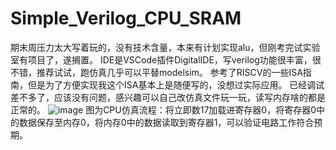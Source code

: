 # Simple_Verilog_CPU_SRAM
期末周压力太大写着玩的，没有技术含量，本来有计划实现alu，但刚考完试实验室有项目了，遂搁置。
IDE是VSCode插件DigitalIDE，写verilog功能很丰富，很不错，推荐试试，跑仿真几乎可以平替modelsim。
参考了RISCV的一些ISA指南，但是为了方便实现我这个ISA基本上是随便写的，没想过实际应用。
已经调试差不多了，应该没有问题，感兴趣可以自己改仿真文件玩一玩，读写内存啥的都是正常的。
![image](https://github.com/user-attachments/assets/bc99a754-9c2c-44de-af8e-bcb895e7f99d)
图为CPU仿真流程：将立即数17加载进寄存器0，将寄存器0中的数据保存至内存0，将内存0中的数据读取到寄存器1，可以验证电路工作符合预期。

